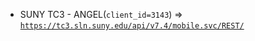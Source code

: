  - SUNY TC3 - ANGEL(`client_id=3143`) => [`https://tc3.sln.suny.edu/api/v7.4/mobile.svc/REST/`](https://tc3.sln.suny.edu/api/v7.4/mobile.svc/REST/)
